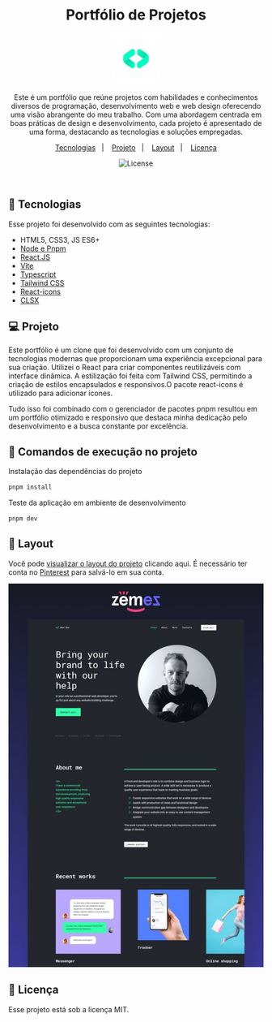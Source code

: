 <h1 align="center"> Portfólio de Projetos </h1>

<p align="center">
  <img alt="logo" src=".github/logo.png" width="20%">
</p>

<p align="center">
Este é um portfólio que reúne projetos com habilidades e conhecimentos diversos de programação, desenvolvimento web e web design oferecendo uma visão abrangente do meu trabalho. Com uma abordagem centrada em boas práticas de design e desenvolvimento, cada projeto é apresentado de uma forma, destacando as tecnologias e soluções empregadas.
</p>

<p align="center">
  <a href="#technologies">Tecnologias</a>&nbsp;&nbsp;&nbsp;|&nbsp;&nbsp;&nbsp;
  <a href="#project">Projeto</a>&nbsp;&nbsp;&nbsp;|&nbsp;&nbsp;&nbsp;
  <a href="#layout">Layout</a>&nbsp;&nbsp;&nbsp;|&nbsp;&nbsp;&nbsp;
  <a href="#license">Licença</a>
</p>

<p align="center">
  <img alt="License" src="https://img.shields.io/static/v1?label=license&message=MIT&color=49AA26&labelColor=000000">
</p>

<br>

## 🚀 Tecnologias

<p id="technologies">Esse projeto foi desenvolvido com as seguintes tecnologias:</p>

- HTML5, CSS3, JS ES6+
- [Node e Pnpm](https://nodejs.org/)
- [React.JS](https://reactjs.org/)
- [Vite](https://vitejs.dev/)
- [Typescript](https://www.typescriptlang.org/docs)
- [Tailwind CSS](https://tailwindcss.com)
- [React-icons](https://react-icons.github.io/react-icons/)
- [CLSX](https://www.npmjs.com/package/clsx)

## 💻 Projeto

<p id="project">
Este portfólio é um clone que foi desenvolvido com um conjunto de tecnologias modernas que proporcionam uma experiência excepcional para sua criação. Utilizei o React para criar componentes reutilizáveis com interface dinâmica. A estilização foi feita com Tailwind CSS, permitindo a criação de estilos encapsulados e responsivos.O pacote react-icons é utilizado para adicionar ícones.

Tudo isso foi combinado com o gerenciador de pacotes pnpm resultou em um portfólio otimizado e responsivo que destaca minha dedicação pelo desenvolvimento e a busca constante por excelência.

</p>

## 🏡 Comandos de execução no projeto

Instalação das dependências do projeto

```sh
pnpm install
```

Teste da aplicação em ambiente de desenvolvimento

```sh
pnpm dev
```

## 🔖 Layout

Você pode [visualizar o layout do projeto](https://br.pinterest.com/pin/501095896056751813/) clicando aqui. É necessário ter conta no [Pinterest](https://br.pinterest.com/) para salvá-lo em sua conta.

<p id="layout">
  <img src=".github/layout.jpg" alt="layout" >
</p>

## 📝 Licença

<p id="licence">Esse projeto está sob a licença MIT.</p>
